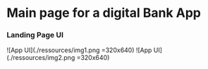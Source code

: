 # Main page for a digital Bank App



### Landing Page UI

![App UI](./ressources/img1.png =320x640) 
![App UI](./ressources/img2.png =320x640)


